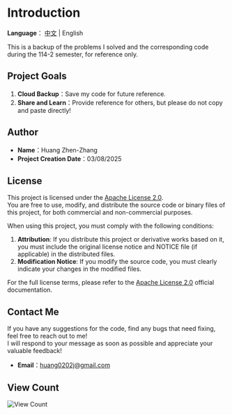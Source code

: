 # Introduction

**Language**： [中文](./README.md) | English

This is a backup of the problems I solved and the corresponding code during the 114-2 semester, for reference only. 

## Project Goals

1. **Cloud Backup**：Save my code for future reference.  
2. **Share and Learn**：Provide reference for others, but please do not copy and paste directly! 

## Author

- **Name**：Huang Zhen-Zhang  
- **Project Creation Date**：03/08/2025  

## License

This project is licensed under the [Apache License 2.0](https://www.apache.org/licenses/LICENSE-2.0).  
You are free to use, modify, and distribute the source code or binary files of this project, for both commercial and non-commercial purposes.  

When using this project, you must comply with the following conditions:

1. **Attribution**: If you distribute this project or derivative works based on it, you must include the original license notice and NOTICE file (if applicable) in the distributed files.
2. **Modification Notice**: If you modify the source code, you must clearly indicate your changes in the modified files.

For the full license terms, please refer to the [Apache License 2.0](https://www.apache.org/licenses/LICENSE-2.0) official documentation.

## Contact Me

If you have any suggestions for the code, find any bugs that need fixing, feel free to reach out to me!  
I will respond to your message as soon as possible and appreciate your valuable feedback!

- **Email**：[huang0202j@gmail.com](mailto:huang0202j@gmail.com)

## View Count

![View Count](https://komarev.com/ghpvc/?username=huangzz02&style=for-the-badge&color=blue)
